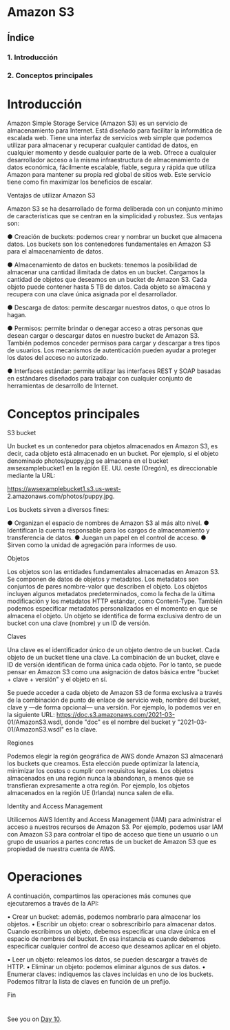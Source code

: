 
# Amazon S3

## Índice


### 1. Introducción
### 2. Conceptos principales

#

# Introducción

Amazon Simple Storage Service (Amazon S3) es un servicio de almacenamiento para Internet. Está diseñado para facilitar la informática de escalada web. Tiene una
interfaz de servicios web simple que podemos utilizar para almacenar y recuperar cualquier cantidad de datos, en cualquier momento y desde cualquier parte de la web.
Ofrece a cualquier desarrollador acceso a la misma infraestructura de almacenamiento de datos económica, fácilmente escalable, fiable, segura y rápida
que utiliza Amazon para mantener su propia red global de sitios web. Este servicio tiene como fin maximizar los beneficios de escalar.


Ventajas de utilizar Amazon S3

Amazon S3 se ha desarrollado de forma deliberada con un conjunto mínimo de características que se centran en la simplicidad y robustez.
Sus ventajas son:

● Creación de buckets: podemos crear y nombrar un bucket que almacena datos. Los buckets son los contenedores fundamentales en Amazon S3 para el almacenamiento de datos.

● Almacenamiento de datos en buckets: tenemos la posibilidad de almacenar una cantidad ilimitada de datos en un bucket. Cargamos la cantidad de objetos que deseamos en un bucket de Amazon S3. Cada objeto puede contener hasta 5 TB de datos. Cada objeto se almacena y recupera con una clave única asignada por el desarrollador.

● Descarga de datos: permite descargar nuestros datos, o que otros lo hagan.

● Permisos: permite brindar o denegar acceso a otras personas que desean cargar o descargar datos en nuestro bucket de Amazon S3. También podemos conceder permisos para cargar y descargar a tres tipos de usuarios. Los mecanismos de autenticación pueden ayudar a proteger los datos del acceso no autorizado.

● Interfaces estándar: permite utilizar las interfaces REST y SOAP basadas en estándares diseñados para trabajar con cualquier conjunto de herramientas de desarrollo de Internet.



#
#
 
 # Conceptos principales
 
 S3 bucket
 
 Un bucket es un contenedor para objetos
almacenados en Amazon S3, es decir, cada objeto
está almacenado en un bucket. Por ejemplo, si el
objeto denominado photos/puppy.jpg se
almacena en el bucket awsexamplebucket1 en la
región EE. UU. oeste (Oregón), es direccionable
mediante la URL:

https://awsexamplebucket1.s3.us-west-
2.amazonaws.com/photos/puppy.jpg.
 
 
Los buckets sirven a diversos fines:

● Organizan el espacio de nombres de Amazon S3
al más alto nivel.
● Identifican la cuenta responsable para los
cargos de almacenamiento y transferencia de
datos.
● Juegan un papel en el control de acceso.
● Sirven como la unidad de agregación para
informes de uso.


Objetos

Los objetos son las entidades fundamentales
almacenadas en Amazon S3. Se componen de datos
de objetos y metadatos. Los metadatos son
conjuntos de pares nombre-valor que describen el
objeto. Los objetos incluyen algunos metadatos
predeterminados, como la fecha de la última
modificación y los metadatos HTTP estándar, como
Content-Type. También podemos especificar
metadatos personalizados en el momento en que se
almacena el objeto.
Un objeto se identifica de forma exclusiva dentro de
un bucket con una clave (nombre) y un ID de versión.

Claves

Una clave es el identificador único de un
objeto dentro de un bucket. Cada objeto de un
bucket tiene una clave. La combinación de un
bucket, clave e ID de versión identifican de
forma única cada objeto. Por lo tanto, se puede
pensar en Amazon S3 como una asignación de
datos básica entre "bucket + clave + versión"
y el objeto en sí.



Se puede acceder a cada objeto de Amazon S3 de
forma exclusiva a través de la combinación de
punto de enlace de servicio web, nombre del
bucket, clave y —de forma opcional— una versión.
Por ejemplo, lo podemos ver en la siguiente URL:
https://doc.s3.amazonaws.com/2021-03-
01/AmazonS3.wsdl, donde "doc" es el nombre del
bucket y "2021-03-01/AmazonS3.wsdl" es la
clave.

Regiones

Podemos elegir la región geográfica de AWS donde
Amazon S3 almacenará los buckets que creamos.
Esta elección puede optimizar la latencia,
minimizar los costos o cumplir con requisitos
legales. Los objetos almacenados en una región
nunca la abandonan, a menos que se transfieran
expresamente a otra región. Por ejemplo, los
objetos almacenados en la región UE (Irlanda)
nunca salen de ella.

Identity and Access Management

Utilicemos AWS Identity and Access
Management (IAM) para administrar el acceso a
nuestros recursos de Amazon S3. Por ejemplo,
podemos usar IAM con Amazon S3 para
controlar el tipo de acceso que tiene un usuario
o un grupo de usuarios a partes concretas de un
bucket de Amazon S3 que es propiedad de
nuestra cuenta de AWS.


#
#


# Operaciones


A continuación, compartimos las operaciones más comunes que ejecutaremos a través de la API:


• Crear un bucket: además, podemos
nombrarlo para almacenar los objetos.
• Escribir un objeto: crear o
sobrescribirlo para almacenar datos.
Cuando escribimos un objeto, debemos
especificar una clave única en el
espacio de nombres del bucket. En esa
instancia es cuando debemos
especificar cualquier control de acceso
que deseamos aplicar en el objeto.


• Leer un objeto: releamos los
datos, se pueden descargar a
través de HTTP.
• Eliminar un objeto: podemos
eliminar algunos de sus datos.
• Enumerar claves: indiquemos
las claves incluidas en uno de los
buckets. Podemos filtrar la lista
de claves en función de un
prefijo.


















Fin

#
#
#
#
#


See you on [Day 10](day10.md).
